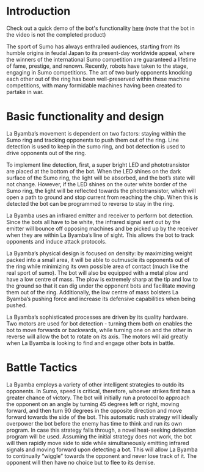 # Introduction
Check out a quick demo of the bot's functionality [here](https://youtu.be/Wmx6DVFYd20) (note that the bot in the video is not the completed product)

The sport of Sumo has always enthralled audiences, starting from its humble origins in feudal Japan to its present-day worldwide appeal, where the winners of the international Sumo competition are guaranteed a lifetime of fame, prestige, and renown. Recently, robots have taken to the stage, engaging in Sumo competitions. The art of two burly opponents knocking each other out of the ring has been well-preserved within these machine competitions, with many formidable machines having been created to partake in war. 

# Basic functionality and design
La Byamba’s movement is dependent on two factors: staying within the Sumo ring and tracking opponents to push them out of the ring. Line detection is used to keep in the sumo ring, and bot detection is used to drive opponents out of the ring.

To implement line detection, first, a super bright LED and phototransistor are placed at the bottom of the bot. When the LED shines on the dark surface of the Sumo ring, the light will be absorbed, and the bot’s state will not change. However, if the LED shines on the outer white border of the Sumo ring, the light will be reflected towards the phototransistor, which will open a path to ground and stop current from reaching the chip. When this is detected the bot can be programmed to reverse to stay in the ring. 

La Byamba uses an infrared emitter and receiver to perform bot detection. Since the bots all have to be white, the infrared signal sent out by the emitter will bounce off opposing machines and be picked up by the receiver when they are within La Byamba’s line of sight. This allows the bot to track opponents and induce attack protocols. 

La Byamba’s physical design is focused on density: by maximizing weight packed into a small area, it will be able to outmuscle its opponents out of the ring while minimizing its own possible area of contact (much like the real sport of sumo). The bot will also be equipped with a metal plow and have a low centre of mass. The plow is extremely sharp at the tip and low to the ground so that it can dig under the opponent bots and facilitate moving them out of the ring. Additionally, the low centre of mass bolsters La Byamba’s pushing force and increase its defensive capabilities when being pushed. 

La Byamba’s sophisticated processes are driven by its quality hardware. Two motors are used for bot detection - turning them both on enables the bot to move forwards or backwards,  while turning one on and the other in reverse will allow the bot to rotate on its axis. The motors will aid greatly when La Byamba is looking to find and engage other bots in battle.

# Battle Tactics
La Byamba employs a variety of other intelligent strategies to outdo its opponents. In Sumo, speed is critical, therefore, whoever strikes first has a greater chance of victory. The bot will initially run a protocol to approach the opponent on an angle by turning 45 degrees left or right, moving forward, and then turn 90 degrees in the opposite direction and move forward towards the side of the bot. This automatic rush strategy will ideally overpower the bot before the enemy has time to think and run its own program. In case this strategy falls through, a novel heat-seeking detection program will be used. Assuming the initial strategy does not work, the bot will then rapidly move side to side while simultaneously emitting infrared signals and moving forward upon detecting a bot. This will allow La Byamba to continually “wiggle” towards the opponent and never lose track of it. The opponent will then have no choice but to flee to its demise. 


